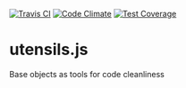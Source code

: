[![Travis CI](https://travis-ci.org/createbang/utensils.svg)](https://travis-ci.org/createbang/utensils)
[![Code Climate](https://codeclimate.com/repos/53c9b753695680405900b496/badges/82a2e2e7daa397c94ced/gpa.png)](https://codeclimate.com/repos/53c9b753695680405900b496/feed)
[![Test Coverage](https://codeclimate.com/repos/53c9b753695680405900b496/badges/82a2e2e7daa397c94ced/coverage.png)](https://codeclimate.com/repos/53c9b753695680405900b496/feed)

utensils.js
========

Base objects as tools for code cleanliness
